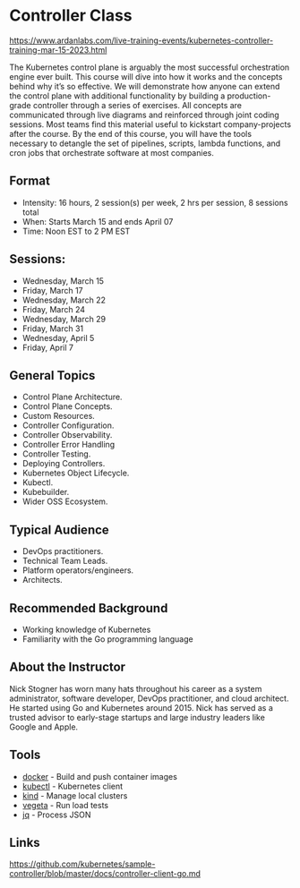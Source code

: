 # Controller Class

https://www.ardanlabs.com/live-training-events/kubernetes-controller-training-mar-15-2023.html

The Kubernetes control plane is arguably the most successful orchestration engine ever built. This course will dive into how it works and the concepts behind why it’s so effective. We will demonstrate how anyone can extend the control plane with additional functionality by building a production-grade controller through a series of exercises. All concepts are communicated through live diagrams and reinforced through joint coding sessions. Most teams find this material useful to kickstart company-projects after the course. By the end of this course, you will have the tools necessary to detangle the set of pipelines, scripts, lambda functions, and cron jobs that orchestrate software at most companies.

## Format

- Intensity: 16 hours, 2 session(s) per week, 2 hrs per session, 8 sessions total
- When: Starts March 15 and ends April 07
- Time: Noon EST to 2 PM EST

## Sessions:

- Wednesday, March 15
- Friday, March 17
- Wednesday, March 22
- Friday, March 24
- Wednesday, March 29
- Friday, March 31
- Wednesday, April 5
- Friday, April 7

## General Topics

- Control Plane Architecture.
- Control Plane Concepts.
- Custom Resources.
- Controller Configuration.
- Controller Observability.
- Controller Error Handling
- Controller Testing.
- Deploying Controllers.
- Kubernetes Object Lifecycle.
- Kubectl.
- Kubebuilder.
- Wider OSS Ecosystem.

## Typical Audience

- DevOps practitioners.
- Technical Team Leads.
- Platform operators/engineers.
- Architects.

## Recommended Background

- Working knowledge of Kubernetes
- Familiarity with the Go programming language

## About the Instructor

Nick Stogner has worn many hats throughout his career as a system administrator, software developer, DevOps practitioner, and cloud architect. He started using Go and Kubernetes around 2015. Nick has served as a trusted advisor to early-stage startups and large industry leaders like Google and Apple.

## Tools

- [docker](https://docs.docker.com/get-docker/) - Build and push container images
- [kubectl](https://kubernetes.io/docs/tasks/tools/#kubectl) - Kubernetes client
- [kind](https://kind.sigs.k8s.io/docs/user/quick-start/#installation) - Manage local clusters
- [vegeta](https://github.com/tsenart/vegeta) - Run load tests
- [jq](https://stedolan.github.io/jq/) - Process JSON

## Links

https://github.com/kubernetes/sample-controller/blob/master/docs/controller-client-go.md
